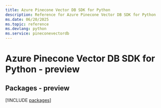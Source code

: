 ```yaml
---
title: Azure Pinecone Vector DB SDK for Python
description: Reference for Azure Pinecone Vector DB SDK for Python
ms.date: 06/20/2025
ms.topic: reference
ms.devlang: python
ms.service: pineconevectordb
---
```

# Azure Pinecone Vector DB SDK for Python - preview
## Packages - preview
[!INCLUDE [packages](pinecone-vector-db-index.md)]